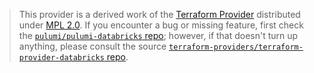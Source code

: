> This provider is a derived work of the [Terraform Provider](https://github.com/terraform-providers/terraform-provider-databricks)
> distributed under [MPL 2.0](https://www.mozilla.org/en-US/MPL/2.0/). If you encounter a bug or missing feature,
> first check the [`pulumi/pulumi-databricks` repo](https://github.com/pulumi/pulumi-databricks/issues); however, if that doesn't turn up anything,
> please consult the source [`terraform-providers/terraform-provider-databricks` repo](https://github.com/terraform-providers/terraform-provider-databricks/issues).